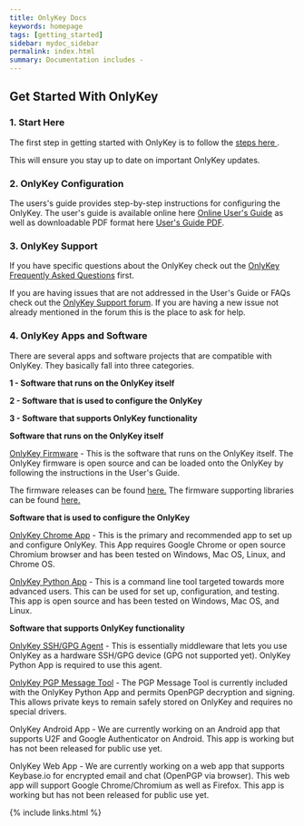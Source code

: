 ```yaml
---
title: OnlyKey Docs
keywords: homepage
tags: [getting_started]
sidebar: mydoc_sidebar
permalink: index.html
summary: Documentation includes -
---
```


## Get Started With OnlyKey

### 1. Start Here

The first step in getting started with OnlyKey is to follow the [steps here ](https://crp.to/okstart).

This will ensure you stay up to date on important OnlyKey updates.

### 2. OnlyKey Configuration

The users's guide provides step-by-step instructions for configuring the OnlyKey. The user's guide is available online here [Online User's Guide](https://docs.google.com/document/d/196ZUQQA0P9QKROT6K6pCtvPV55M9XRLXppPgEe_5JvI/pub) as well as downloadable PDF format here [User's Guide PDF](https://drive.google.com/open?id=0B_Bb-hXCnpYqb0ZDVFFRd1VLTE0).

### 3. OnlyKey Support

If you have specific questions about the OnlyKey check out the [OnlyKey Frequently Asked Questions](https://docs.crp.to/faq.html) first.

If you are having issues that are not addressed in the User's Guide or FAQs check out the [OnlyKey Support forum](https://groups.google.com/forum/#!forum/onlykey). If you are having a new issue not already mentioned in the forum this is the place to ask for help.

### 4. OnlyKey Apps and Software

There are several apps and software projects that are compatible with OnlyKey. They basically fall into three categories.


**1 - Software that runs on the OnlyKey itself**

**2 - Software that is used to configure the OnlyKey**

**3 - Software that supports OnlyKey functionality**



**Software that runs on the OnlyKey itself**

[OnlyKey Firmware](https://docs.crp.to/firmware.html) - This is the software that runs on the OnlyKey itself. The OnlyKey firmware is open source and can be loaded onto the OnlyKey by following the instructions in the User's Guide.

The firmware releases can be found [here.](https://github.com/trustcrypto/OnlyKey-Firmware/releases)
The firmware supporting libraries can be found [here.](https://github.com/trustcrypto/libraries) 


**Software that is used to configure the OnlyKey**

[OnlyKey Chrome App](https://docs.crp.to/app.html) - This is the primary and recommended app to set up and configure OnlyKey. This App requires Google Chrome or open source Chromium browser and has been tested on Windows, Mac OS, Linux, and Chrome OS.

[OnlyKey Python App](https://docs.crp.to/command-line.html) - This is a command line tool targeted towards more advanced users. This can be used for set up, configuration, and testing. This app is open source and has been tested on Windows, Mac OS, and Linux.


**Software that supports OnlyKey functionality**

[OnlyKey SSH/GPG Agent](https://docs.crp.to/onlykey-agent.html) - This is essentially middleware that lets you use OnlyKey as a hardware SSH/GPG device (GPG not supported yet). OnlyKey Python App is required to use this agent.

[OnlyKey PGP Message Tool](https://docs.crp.to/command-line.html) - The PGP Message Tool is currently included with the OnlyKey Python App and permits OpenPGP decryption and signing. This allows private keys to remain safely stored on OnlyKey and requires no special drivers.

OnlyKey Android App - We are currently working on an Android app that supports U2F and Google Authenticator on Android. This app is working but has not been released for public use yet.

OnlyKey Web App - We are currently working on a web app that supports Keybase.io for encrypted email and chat (OpenPGP via browser). This web app will support Google Chrome/Chromium as well as Firefox. This app is working but has not been released for public use yet.

{% include links.html %}
